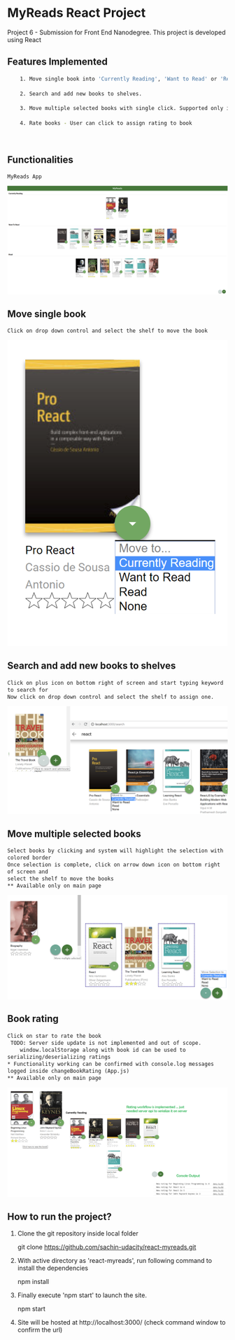 # MyReads React Project

Project 6 - Submission for Front End Nanodegree. This project is developed using React

## Features Implemented
```bash
    1. Move single book into 'Currently Reading', 'Want to Read' or 'Read' shelf

    2. Search and add new books to shelves.

    3. Move multiple selected books with single click. Supported only in main page.

    4. Rate books - User can click to assign rating to book
       
    
```

## Functionalities
    MyReads App
![MyReads App](/doc-assets/images/MyReadsApp.png)

## Move single book
    Click on drop down control and select the shelf to move the book
![MyReads App](/doc-assets/images/MoveToShelf.png)

## Search and add new books to shelves
    Click on plus icon on bottom right of screen and start typing keyword to search for
    Now click on drop down control and select the shelf to assign one.
![MyReads App](/doc-assets/images/SearchAndAdd.png)

## Move multiple selected books
    Select books by clicking and system will highlight the selection with colored border
    Once selection is complete, click on arrow down icon on bottom right of screen and
    select the shelf to move the books
    ** Available only on main page

![MyReads App](/doc-assets/images/MoveMultipleSelected.png)

## Book rating
    Click on star to rate the book
     TODO: Server side update is not implemented and out of scope.
        window.localStorage along with book id can be used to serializing/deserializing ratings
    * Functionality working can be confirmed with console.log messages logged inside changeBookRating (App.js)
    ** Available only on main page

![MyReads App](/doc-assets/images/RateBooks.png)

## How to run the project?

1. Clone the git repository inside local folder

    git clone https://github.com/sachin-udacity/react-myreads.git

2. With active directory as 'react-myreads', run following command to install the dependencies

    npm install

3. Finally execute 'npm start' to launch the site.

    npm start

4. Site will be hosted at http://localhost:3000/ (check command window to confirm the url)

